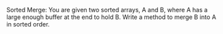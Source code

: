 Sorted Merge: You are given two sorted arrays, A and B, where A has a large enough buffer at the
end to hold B. Write a method to merge B into A in sorted order.
